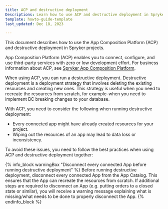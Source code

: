 ```yaml
---
title: ACP and destructive deployment
Descriptions: Learn how to use ACP and destructive deployment in Spryker projects.
template: howto-guide-template
last_updated: Dec 18, 2023

---
```


This document describes how to use the App Composition Platform (ACP) and destructive deployment in Spryker projects.

App Composition Platform (ACP) enables you to connect, configure, and use third-party services with zero or low development effort. For business information about ACP, see [Spryker App Composition Platform](https://spryker.com/app-composition-platform/#/).

When using ACP, you can run a destructive deployment. Destructive deployment is a deployment strategy that involves deleting the existing resources and creating new ones. This strategy is useful when you need to recreate the resources from scratch, for example–when you need to implement BC breaking changes to your database.

With ACP, you need to consider the following when running destructive deployment:
* Every connected app might have already created resources for your project.
* Wiping out the resources of an app may lead to data loss or inconsistency.

To avoid these issues, you need to follow the best practices when using ACP and destructive deployment together:

{% info_block warningBox "Disconnect every connected App before running destructive deployment" %}
Before running destructive deployment, disconnect every connected App from the App Catalog.
This ensures that the App can recreate the resources from scratch.
If additional steps are required to disconnect an App (e.g. putting orders to a closed state or similar), you will receive a warning message explaining what is missing/what needs to be done to properly disconnect the App.
{% endinfo_block %}
